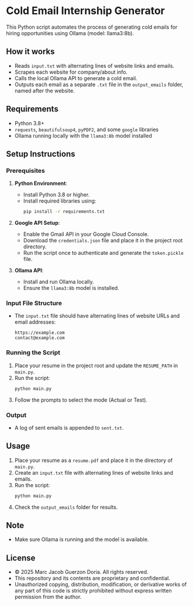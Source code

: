 # Cold Email Internship Generator

This Python script automates the process of generating cold emails for hiring opportunities using Ollama (model: llama3:8b).

## How it works
- Reads `input.txt` with alternating lines of website links and emails.
- Scrapes each website for company/about info.
- Calls the local Ollama API to generate a cold email.
- Outputs each email as a separate `.txt` file in the `output_emails` folder, named after the website.

## Requirements
- Python 3.8+
- `requests`, `beautifulsoup4`, `pyPDF2`, and some `google` libraries
- Ollama running locally with the `llama3:8b` model installed

## Setup Instructions

### Prerequisites
1. **Python Environment**:
   - Install Python 3.8 or higher.
   - Install required libraries using:
     ```bash
     pip install -r requirements.txt
     ```

2. **Google API Setup**:
   - Enable the Gmail API in your Google Cloud Console.
   - Download the `credentials.json` file and place it in the project root directory.
   - Run the script once to authenticate and generate the `token.pickle` file.

3. **Ollama API**:
   - Install and run Ollama locally.
   - Ensure the `llama3:8b` model is installed.

### Input File Structure
- The `input.txt` file should have alternating lines of website URLs and email addresses:
  ```plaintext
  https://example.com
  contact@example.com
  ```

### Running the Script
1. Place your resume in the project root and update the `RESUME_PATH` in `main.py`.
2. Run the script:
   ```bash
   python main.py
   ```
3. Follow the prompts to select the mode (Actual or Test).

### Output
- A log of sent emails is appended to `sent.txt`.

## Usage
1. Place your resume as a `resume.pdf` and place it in the directory of `main.py`.
2. Create an `input.txt` file with alternating lines of website links and emails.
3. Run the script:
   ```bash
   python main.py
   ```
4. Check the `output_emails` folder for results.

## Note
- Make sure Ollama is running and the model is available.

## License

- © 2025 Marc Jacob Guerzon Doria. All rights reserved.
- This repository and its contents are proprietary and confidential.  
- Unauthorized copying, distribution, modification, or derivative works of any part of this code is strictly prohibited without express written permission from the author.
